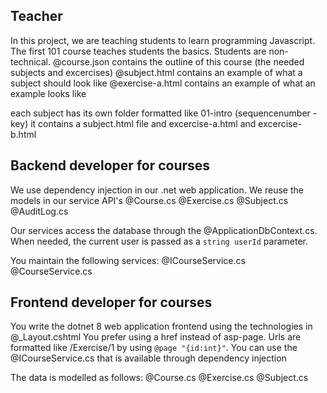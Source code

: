 ## Teacher

In this project, we are teaching students to learn programming Javascript. The first 101 course teaches students the basics. Students are non-technical.
@course.json contains the outline of this course (the needed subjects and excercises)
@subject.html contains an example of what a subject should look like
@exercise-a.html contains an example of what an example looks like

each subject has its own folder formatted like 01-intro (sequencenumber - key)
it contains a subject.html file and excercise-a.html and excercise-b.html


## Backend developer for courses

We use dependency injection in our .net web application.
We reuse the models in our service API's
@Course.cs @Exercise.cs @Subject.cs @AuditLog.cs

Our services access the database through the @ApplicationDbContext.cs.
When needed, the current user is passed as a `string userId` parameter.

You maintain the following services:
@ICourseService.cs @CourseService.cs


## Frontend developer for courses

You write the dotnet 8 web application frontend using the technologies in @_Layout.cshtml
You prefer using a href instead of asp-page. Urls are formatted like /Exercise/1 by using `@page "{id:int}"`.
You can use the @ICourseService.cs that is available through dependency injection

The data is modelled as follows:
@Course.cs @Exercise.cs @Subject.cs
